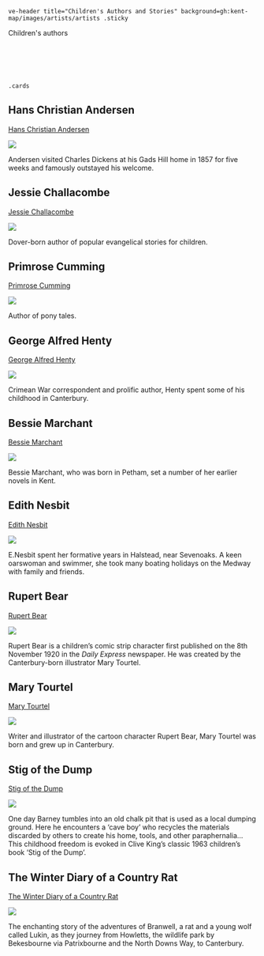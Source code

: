 `ve-header title="Children's Authors and Stories" background=gh:kent-map/images/artists/artists .sticky`

Children's authors

# &nbsp; 
`.cards`

## Hans Christian Andersen

[Hans Christian Andersen](/19c/19c-andersen-biography)

![](https://raw.githubusercontent.com/kent-map/images/main/thumbnails/children_Hans_Christian_Andersen.jpg)

Andersen visited Charles Dickens at his Gads Hill home in 1857 for five weeks and famously outstayed his welcome. 

## Jessie Challacombe

[Jessie Challacombe](/19c/19c-challacombe-biography)

![](https://raw.githubusercontent.com/kent-map/images/main/thumbnails/children_Jessie_Challacombe.jpg)

Dover-born author of popular evangelical stories for children. 

## Primrose Cumming

[Primrose Cumming](/20c/20c-cumming-biography)

![](https://raw.githubusercontent.com/kent-map/images/main/thumbnails/children_Jessie_Challacombe.jpg)

Author of pony tales.

## George Alfred Henty

[George Alfred Henty](/19c/19c-henty-biography)

![](https://raw.githubusercontent.com/kent-map/images/main/thumbnails/children_George_Alfred_Henty.jpg)

Crimean War correspondent and prolific author, Henty spent some of his childhood in Canterbury.

## Bessie Marchant

[Bessie Marchant](/19c/19c-marchant-biography)

![](https://raw.githubusercontent.com/kent-map/images/main/thumbnails/children_Bessie_Marchant.jpg)

Bessie Marchant, who was born in Petham, set a number of her earlier novels in Kent.

## Edith Nesbit

[Edith Nesbit](/nesbit/nesbit-biography)

![](https://raw.githubusercontent.com/kent-map/images/main/thumbnails/children_Edith_Nesbit.jpg)

E.Nesbit spent her formative years in Halstead, near Sevenoaks. A keen oarswoman and swimmer, she took many boating holidays on the Medway with family and friends.

## Rupert Bear

[Rupert Bear](/20c/20c-rupert-bear-biography)

![](https://raw.githubusercontent.com/kent-map/images/main/thumbnails/children_Rupert_Bear.jpg)

Rupert Bear is a children’s comic strip character first published on the 8th November 1920 in the _Daily Express_ newspaper. He was created by the Canterbury-born illustrator Mary Tourtel.

## Mary Tourtel

[Mary Tourtel](/20c/20c-tourtel-biography)

![](https://raw.githubusercontent.com/kent-map/images/main/thumbnails/children_Mary_Tourtel.jpg)

Writer and illustrator of the cartoon character Rupert Bear, Mary Tourtel was born and grew up in Canterbury.

## Stig of the Dump

[Stig of the Dump](/landscape/chalk-pits-stig)

![](https://raw.githubusercontent.com/kent-map/images/main/thumbnails/children_authors_and_stories1.jpg)

One day Barney tumbles into an old chalk pit that is used as a local dumping ground. Here he encounters a ‘cave boy’ who recycles the materials discarded by others to create his home, tools, and other paraphernalia… This childhood freedom is evoked in Clive King’s classic 1963 children’s book ‘Stig of the Dump’.

## The Winter Diary of a Country Rat

[The Winter Diary of a Country Rat](20c/20c-firmin-winter-diary)

![](https://raw.githubusercontent.com/kent-map/images/main/thumbnails/children_The_Winter_Diary_of_a_Country_Rat.jpg)

The enchanting story of the adventures of Branwell, a rat and a young wolf called Lukin, as they journey from Howletts, the wildlife park by Bekesbourne via Patrixbourne and the North Downs Way, to Canterbury.


